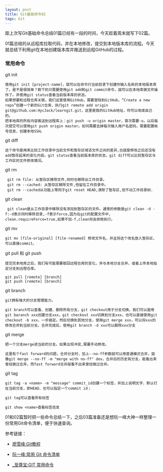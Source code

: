 ```yaml
---
layout: post
title: Git基础命令02
tags: Git
---
```


距上次写Git基础命令总结01篇已经有一段的时间，今天趁着周末就写下02篇。

01篇总结的从远程库拉取代码，并在本地修改，提交到本地版本库的流程。今天就总结下利用git在本地创建版本库并推送到远程GitHub的过程。

### 常用命令
git init

	使用git init [project-name]，就可以在命令行当前目录下创建你输入名称的本地版本库了。是不是很简单？剩下的只需要使用git add和git commit命令，就可以在本地库做文件操作了。并使用git status查看当前版本库的状态。
	如果想要和远程仓库关联，我们这里使用GitHub，需要登陆到GitHub，“Create a new repo”创建一个新的Git仓库，执行git remote add origin git@github.com:HycJack/learngit.git，这里是我的GitHub地址，你可以改成自己的。
	把本地库的所有内容推送到远程库上：git push -u origin master，首次需要-u，以后每次提交可以使用git push origin master。如何需要去掉每次输入用户名密码，需要配置帐号信息，创建本地SSH。

git diff

	这个命令是用来比较工作目录中当前文件和暂存区域该文件之间的差异,也就是修改之后还没有add暂存起来的变化内容。git status查看当前版本库的状态，git diff可以比较暂存区与工作区的文件修改情况。
	
git rm

	 git rm file: 从暂存区移除文件,同时也移除出工作目录。
	 git rm --cached: 从暂存区移除文件,但留在工作目录中。
	 git rm --cached从功能上等同于git reset HEAD,清除了暂存区,但不动工作目录树.

git clean

	 git clean是从工作目录中移除没有添加到暂存区的文件。通常的参数是git clean -d -f:-d表示同时移除目录,-f表示force,因为在git的配置文件中, clean.requireForce=true,如果不加-f,clean将会拒绝执行。

git mv

	git mv [file-original] [file-renamed] 修改文件名，并且将这个改名放入暂存区，可以直接commit。

git pull 和 git push

	提交完本地库之后，我们有可能需要取回远程仓库的变化，并与本地分支合并，或者上传本地指定分支到远程仓库。
	
	git pull [remote] [branch]
	git push [remote] [branch]

git branch

	git拥有强大的分支管理能力。
	
	git branch可以查看、创建、删除所有分支，git checkout用于分支切换。我们可以是用git baranch xxx创建分支xxx，git checkout xxx切换到分支xxx，也可以直接使用git checkout -b xxx，一步搞定。然后切换到其他分支，使用git merge xxx，可以将xxx的修改合并到当前分支。合并完成后，使用git branch -d xxx可以删除xxx分支
	
git merge

	把一个分支merge进当前的分支。如果出现冲突,需要手动修改。
	
	这里有个fast forward的问题，合并分支时，加上--no-ff参数就可以用普通模式合并，就像git merge --no-ff -m "merge with no-ff" dev，合并后的历史有分支，能看出来曾经做过合并，而fast forward合并就看不出来曾经做过合并。

git tag

	git tag -a <name> -m "message" commit_id创建一个标签，并加上说明文字，默认打在当前分支，即HEAD，也可以指定一个commit id；

	git tag可以查看所有标签
	
	git show <name>查看标签信息
	
01和02篇暂时把一些命令总结一下，之后03篇准备还是想阮一峰大神一样整理一份常用Git命令清单，便于快速查询。
	
参考链接：

* [廖雪峰:Git教程](https://www.liaoxuefeng.com/wiki/0013739516305929606dd18361248578c67b8067c8c017b000)

* [阮一峰:常用 Git 命令清单](http://www.ruanyifeng.com/blog/2015/12/git-cheat-sheet.html)

* [_至尊宝:GIT 常用命令](http://www.cnblogs.com/kimyeee/p/7340543.html)
